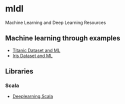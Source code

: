 # mldl
Machine Learning and Deep Learning Resources

## Machine learning through examples ##
 - [Titanic Dataset and ML](https://github.com/Avkash/mldl/blob/master/titanic.md)
 - [Iris Dataset and ML](https://github.com/rhiever/Data-Analysis-and-Machine-Learning-Projects/blob/master/example-data-science-notebook/Example%20Machine%20Learning%20Notebook.ipynb)
 
## Libraries ##
### Scala ### 
  - [Deeplearning.Scala](https://github.com/ThoughtWorksInc/DeepLearning.scala)
  
